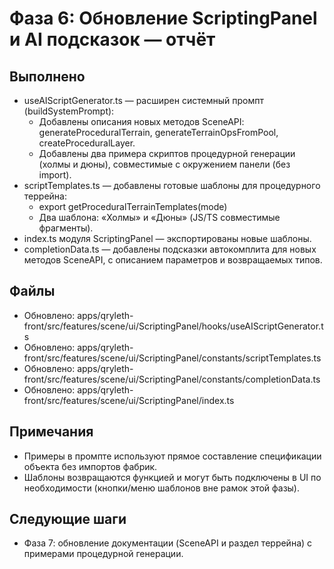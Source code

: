 # Фаза 6: Обновление ScriptingPanel и AI подсказок — отчёт

## Выполнено

- useAIScriptGenerator.ts — расширен системный промпт (buildSystemPrompt):
  - Добавлены описания новых методов SceneAPI: generateProceduralTerrain, generateTerrainOpsFromPool, createProceduralLayer.
  - Добавлены два примера скриптов процедурной генерации (холмы и дюны), совместимые с окружением панели (без import).
- scriptTemplates.ts — добавлены готовые шаблоны для процедурного террейна:
  - export getProceduralTerrainTemplates(mode)
  - Два шаблона: «Холмы» и «Дюны» (JS/TS совместимые фрагменты).
- index.ts модуля ScriptingPanel — экспортированы новые шаблоны.
- completionData.ts — добавлены подсказки автокомплита для новых методов SceneAPI, с описанием параметров и возвращаемых типов.

## Файлы

- Обновлено: apps/qryleth-front/src/features/scene/ui/ScriptingPanel/hooks/useAIScriptGenerator.ts
- Обновлено: apps/qryleth-front/src/features/scene/ui/ScriptingPanel/constants/scriptTemplates.ts
- Обновлено: apps/qryleth-front/src/features/scene/ui/ScriptingPanel/constants/completionData.ts
- Обновлено: apps/qryleth-front/src/features/scene/ui/ScriptingPanel/index.ts

## Примечания

- Примеры в промпте используют прямое составление спецификации объекта без импортов фабрик.
- Шаблоны возвращаются функцией и могут быть подключены в UI по необходимости (кнопки/меню шаблонов вне рамок этой фазы).

## Следующие шаги

- Фаза 7: обновление документации (SceneAPI и раздел террейна) с примерами процедурной генерации.


